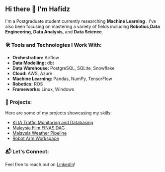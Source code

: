 ## Hi there 👋 I'm Hafidz

I'm a Postgraduate student currently researching **Machine Learning** . I've also been focusing on mastering a variety of fields including **Robotics**,**Data Engineering**, **Data Analysis**, and **Data Science**.

### 🛠️ Tools and Technologies I Work With:
- **Orchestration:** Airflow
- **Data Modelling:** dbt
- **Data Warehouse:** PostgreSQL, SQLite, Snowflake
- **Cloud:** AWS, Azure
- **Machine Learning:** Pandas, NumPy, TensorFlow
- **Robotics:** ROS
- **Frameworks:** Linux, Windows

### 🚀 Projects:
Here are some of my projects showcasing my skills:
- [KLIA Traffic Monitoring and Databasing](https://github.com/strafe27/klia-traffic-monitoring-and-databasing)
- [Malaysia Film FINAS DAG](https://github.com/strafe27/malaysia-film-finas-dag)
- [Malaysia Weather Pipeline](https://github.com/strafe27/malaysia-weather-pipeline)
- [Robot Arm Workspace](https://github.com/strafe27/robotarm_ws)

### 📬 Let's Connect:
Feel free to reach out on [LinkedIn](https://www.linkedin.com/in/hafidz-hasnor-440459122/)!

